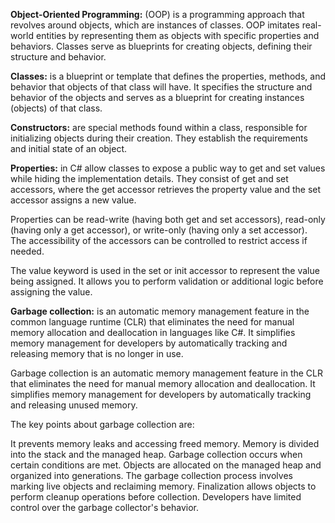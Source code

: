 
**Object-Oriented Programming:** (OOP) is a programming approach that revolves around objects, which are instances of classes. OOP imitates real-world entities by representing them as objects with specific properties and behaviors. Classes serve as blueprints for creating objects, defining their structure and behavior.

**Classes:** is a blueprint or template that defines the properties, methods, and behavior that objects of that class will have. It specifies the structure and behavior of the objects and serves as a blueprint for creating instances (objects) of that class.

**Constructors:** are special methods found within a class, responsible for initializing objects during their creation. They establish the requirements and initial state of an object.

**Properties:** in C# allow classes to expose a public way to get and set values while hiding the implementation details. They consist of get and set accessors, where the get accessor retrieves the property value and the set accessor assigns a new value.

Properties can be read-write (having both get and set accessors), read-only (having only a get accessor), or write-only (having only a set accessor). The accessibility of the accessors can be controlled to restrict access if needed.

The value keyword is used in the set or init accessor to represent the value being assigned. It allows you to perform validation or additional logic before assigning the value.

**Garbage collection:** is an automatic memory management feature in the common language runtime (CLR) that eliminates the need for manual memory allocation and deallocation in languages like C#. It simplifies memory management for developers by automatically tracking and releasing memory that is no longer in use.

Garbage collection is an automatic memory management feature in the CLR that eliminates the need for manual memory allocation and deallocation. It simplifies memory management for developers by automatically tracking and releasing unused memory.

The key points about garbage collection are:

It prevents memory leaks and accessing freed memory.
Memory is divided into the stack and the managed heap.
Garbage collection occurs when certain conditions are met.
Objects are allocated on the managed heap and organized into generations.
The garbage collection process involves marking live objects and reclaiming memory.
Finalization allows objects to perform cleanup operations before collection.
Developers have limited control over the garbage collector's behavior.


